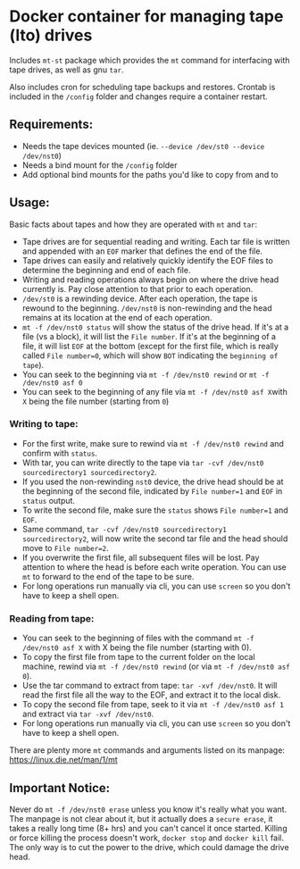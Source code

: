 # Docker container for managing tape (lto) drives

Includes `mt-st` package which provides the `mt` command for interfacing with tape drives, as well as gnu `tar`.

Also includes cron for scheduling tape backups and restores. Crontab is included in the `/config` folder and changes require a container restart.

## Requirements:

- Needs the tape devices mounted (ie. `--device /dev/st0 --device /dev/nst0`)
- Needs a bind mount for the `/config` folder
- Add optional bind mounts for the paths you'd like to copy from and to

## Usage:

Basic facts about tapes and how they are operated with `mt` and `tar`:

- Tape drives are for sequential reading and writing. Each tar file is written and appended with an `EOF` marker that defines the end of the file.
- Tape drives can easily and relatively quickly identify the EOF files to determine the beginning and end of each file.
- Writing and reading operations always begin on where the drive head currently is. Pay close attention to that prior to each operation.
- `/dev/st0` is a rewinding device. After each operation, the tape is rewound to the beginning. `/dev/nst0` is non-rewinding and the head remains at its location at the end of each operation.
- `mt -f /dev/nst0 status` will show the status of the drive head. If it's at a file (vs a block), it will list the `File number`. If it's at the beginning of a file, it will list `EOF` at the bottom (except for the first file, which is really called `File number=0`, which will show `BOT` indicating the `beginning of tape`).
- You can seek to the beginning via `mt -f /dev/nst0 rewind` or `mt -f /dev/nst0 asf 0`
- You can seek to the beginning of any file via `mt -f /dev/nst0 asf X`with `X` being the file number (starting from `0`)

### Writing to tape:

- For the first write, make sure to rewind via `mt -f /dev/nst0 rewind` and confirm with `status`.
- With tar, you can write directly to the tape via `tar -cvf /dev/nst0 sourcedirectory1 sourcedirectory2`.
- If you used the non-rewinding `nst0` device, the drive head should be at the beginning of the second file, indicated by `File number=1` and `EOF` in `status` output.
- To write the second file, make sure the `status` shows `File number=1` and `EOF`.
- Same command, `tar -cvf /dev/nst0 sourcedirectory1 sourcedirectory2`, will now write the second tar file and the head should move to `File number=2`.
- If you overwrite the first file, all subsequent files will be lost. Pay attention to where the head is before each write operation. You can use `mt` to forward to the end of the tape to be sure.
- For long operations run manually via cli, you can use `screen` so you don't have to keep a shell open.

### Reading from tape:

- You can seek to the beginning of files with the command `mt -f /dev/nst0 asf X` with X being the file number (starting with 0).
- To copy the first file from tape to the current folder on the local machine, rewind via `mt -f /dev/nst0 rewind` (or via `mt -f /dev/nst0 asf 0`).
- Use the tar command to extract from tape: `tar -xvf /dev/nst0`. It will read the first file all the way to the EOF, and extract it to the local disk.
- To copy the second file from tape, seek to it via `mt -f /dev/nst0 asf 1` and extract via `tar -xvf /dev/nst0`.
- For long operations run manually via cli, you can use `screen` so you don't have to keep a shell open.

There are plenty more `mt` commands and arguments listed on its manpage: https://linux.die.net/man/1/mt

## Important Notice:

Never do `mt -f /dev/nst0 erase` unless you know it's really what you want. The manpage is not clear about it, but it actually does a `secure erase`, it takes a really long time (8+ hrs) and you can't cancel it once started. Killing or force killing the process doesn't work, `docker stop` and `docker kill` fail. The only way is to cut the power to the drive, which could damage the drive head.
